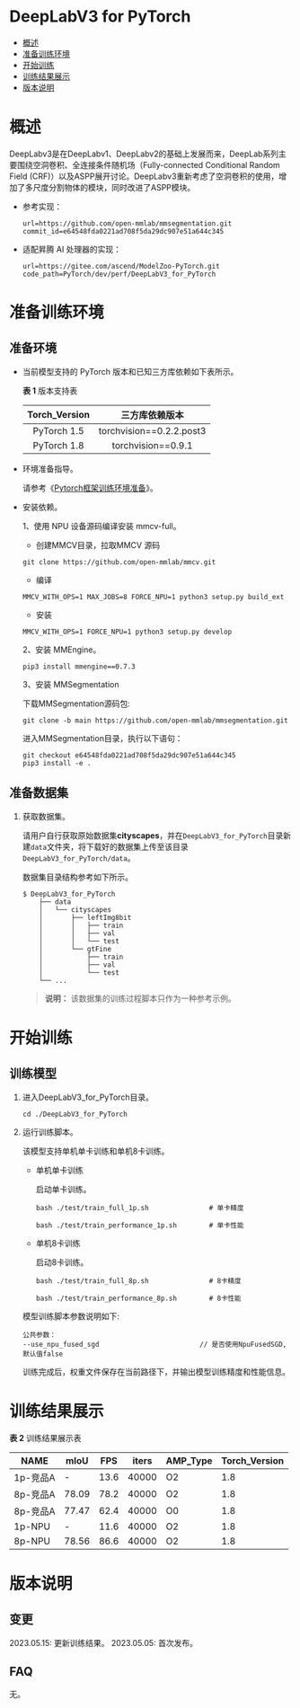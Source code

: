 # DeepLabV3 for PyTorch
-   [概述](#概述)
-   [准备训练环境](#准备训练环境)
-   [开始训练](#开始训练)
-   [训练结果展示](#训练结果展示)
-   [版本说明](#版本说明)

# 概述

DeepLabv3是在DeepLabv1、DeepLabv2的基础上发展而来，DeepLab系列主要围绕空洞卷积、全连接条件随机场（Fully-connected Conditional Random Field (CRF)）以及ASPP展开讨论。DeepLabv3重新考虑了空洞卷积的使用，增加了多尺度分割物体的模块，同时改进了ASPP模块。

- 参考实现：

  ```
  url=https://github.com/open-mmlab/mmsegmentation.git
  commit_id=e64548fda0221ad708f5da29dc907e51a644c345
  ```

- 适配昇腾 AI 处理器的实现：

  ```
  url=https://gitee.com/ascend/ModelZoo-PyTorch.git
  code_path=PyTorch/dev/perf/DeepLabV3_for_PyTorch
  ```


# 准备训练环境

## 准备环境

- 当前模型支持的 PyTorch 版本和已知三方库依赖如下表所示。

  **表 1**  版本支持表
  
  | Torch_Version |      三方库依赖版本      |
  | :-----------: | :----------------------: |
  |  PyTorch 1.5  | torchvision==0.2.2.post3 |
  |  PyTorch 1.8  |    torchvision==0.9.1    |
  
- 环境准备指导。

  请参考《[Pytorch框架训练环境准备](https://www.hiascend.com/document/detail/zh/ModelZoo/pytorchframework/ptes)》。
  
- 安装依赖。

  1、使用 NPU 设备源码编译安装 mmcv-full。
  
  - 创建MMCV目录，拉取MMCV 源码
  
  ```
  git clone https://github.com/open-mmlab/mmcv.git
  ```
  
  - 编译
  
  ```
  MMCV_WITH_OPS=1 MAX_JOBS=8 FORCE_NPU=1 python3 setup.py build_ext
  ```
  
  - 安装
  
  ```
  MMCV_WITH_OPS=1 FORCE_NPU=1 python3 setup.py develop
  ```

  2、安装 MMEngine。
  
  ```
  pip3 install mmengine==0.7.3
  ```

  3、安装 MMSegmentation
  
  下载MMSegmentation源码包:
  ```
  git clone -b main https://github.com/open-mmlab/mmsegmentation.git
  ```
  进入MMSegmentation目录，执行以下语句：
  ```
  git checkout e64548fda0221ad708f5da29dc907e51a644c345
  pip3 install -e .
  ```



## 准备数据集

1. 获取数据集。

   请用户自行获取原始数据集**cityscapes**，并在`DeepLabV3_for_PyTorch`目录新建`data`文件夹，将下载好的数据集上传至该目录`DeepLabV3_for_PyTorch/data`。

   数据集目录结构参考如下所示。

   ```
   $ DeepLabV3_for_PyTorch
       ├── data
       │   └── cityscapes
       │       ├── leftImg8bit
       │       │   ├── train
       │       │   ├── val
       │       │   └── test
       │       └── gtFine
       │           ├── train
       │           ├── val
       │           └── test
       └── ... 
   ```
   > **说明：** 
   > 该数据集的训练过程脚本只作为一种参考示例。




# 开始训练

## 训练模型

1. 进入DeepLabV3_for_PyTorch目录。

   ```
   cd ./DeepLabV3_for_PyTorch
   ```

2. 运行训练脚本。

   该模型支持单机单卡训练和单机8卡训练。

   - 单机单卡训练

     启动单卡训练。

     ```
     bash ./test/train_full_1p.sh               # 单卡精度
          
     bash ./test/train_performance_1p.sh        # 单卡性能
     ```
     
   - 单机8卡训练

     启动8卡训练。
   
     ```
     bash ./test/train_full_8p.sh               # 8卡精度
     
     bash ./test/train_performance_8p.sh        # 8卡性能
     ```

   模型训练脚本参数说明如下:
   ```
   公共参数：
   --use_npu_fused_sgd                         // 是否使用NpuFusedSGD, 默认值false
   ```
   
   训练完成后，权重文件保存在当前路径下，并输出模型训练精度和性能信息。


# 训练结果展示

**表 2**  训练结果展示表

| NAME    | mIoU  | FPS  | iters | AMP_Type | Torch_Version |
|---------|-------|------|-------|:---------|:--------------|
| 1p-竞品A  | -     | 13.6 | 40000 | O2       | 1.8           |
| 8p-竞品A  | 78.09 | 78.2 | 40000 | O2       | 1.8           |
| 8p-竞品A  | 77.47 | 62.4 | 40000 | O0       | 1.8           |
| 1p-NPU  | -     | 11.6 | 40000 | O2       | 1.8           |
| 8p-NPU  | 78.56 | 86.6 | 40000 | O2       | 1.8           |


# 版本说明

## 变更

2023.05.15: 更新训练结果。
2023.05.05: 首次发布。

## FAQ

无。
